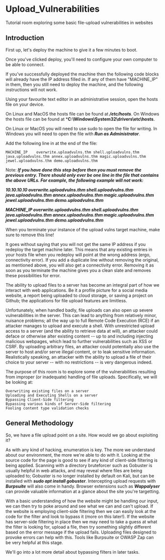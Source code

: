 # Upload_Vulnerabilities

Tutorial room exploring some basic file-upload vulnerabilities in websites

## Introduction

First up, let's deploy the machine to give it a few minutes to boot.

Once you've clicked deploy, you'll need to configure your own computer to be able to connect.

If you've successfully deployed the machine then the following code blocks will already have the IP address filled in. If any of them have "MACH​INE_IP" in them, then you still need to deploy the machine, and the following instructions will not work.

Using your favourite text editor in an administrative session, open the hosts file on your device.

On Linux and MacOS the hosts file can be found at ***/etc/hosts***.
On Windows the hosts file can be found at ***C:\Windows\System32\drivers\etc\hosts**.

On Linux or MacOS you will need to use sudo to open the file for writing. In Windows you will need to open the file with ***Run as Administrator***.

Add the following line in at the end of the file:

    MACHINE_IP    overwrite.uploadvulns.thm shell.uploadvulns.thm java.uploadvulns.thm annex.uploadvulns.thm magic.uploadvulns.thm jewel.uploadvulns.thm demo.uploadvulns.thm

Note: ***If you have done this step before then you must remove the previous entry. There should only ever be one line in the file that contains the above URLs. For example, the following example will not work:***

***10.10.10.10    overwrite.uploadvulns.thm shell.uploadvulns.thm java.uploadvulns.thm annex.uploadvulns.thm magic.uploadvulns.thm jewel.uploadvulns.thm demo.uploadvulns.thm***

***MACHINE_IP    overwrite.uploadvulns.thm shell.uploadvulns.thm java.uploadvulns.thm annex.uploadvulns.thm magic.uploadvulns.thm jewel.uploadvulns.thm demo.uploadvulns.thm***

When you terminate your instance of the upload vulns target machine, make sure to remove this line!

It goes without saying that you will not get the same IP address if you redeploy the target machine later. This means that any existing entries in your hosts file when you redeploy will point at the wrong address (ergo, connectivity error). If you add a duplicate line without removing the original, as mentioned above, you will also get a connectivity error. Removing it as soon as you terminate the machine gives you a clean slate and removes these possibilities for error.

The ability to upload files to a server has become an integral part of how we interact with web applications. Be it a profile picture for a social media website, a report being uploaded to cloud storage, or saving a project on Github; the applications for file upload features are limitless.

Unfortunately, when handled badly, file uploads can also open up severe vulnerabilities in the server. This can lead to anything from relatively minor, nuisance problems; all the way up to full Remote Code Execution (RCE) if an attacker manages to upload and execute a shell. With unrestricted upload access to a server (and the ability to retrieve data at will), an attacker could deface or otherwise alter existing content -- up to and including injecting malicious webpages, which lead to further vulnerabilities such as XSS or CSRF. By uploading arbitrary files, an attacker could potentially also use the server to host and/or serve illegal content, or to leak sensitive information. Realistically speaking, an attacker with the ability to upload a file of their choice to your server -- with no restrictions -- is very dangerous indeed.

The purpose of this room is to explore some of the vulnerabilities resulting from improper (or inadequate) handling of file uploads. Specifically, we will be looking at:

    Overwriting existing files on a server
    Uploading and Executing Shells on a server
    Bypassing Client-Side filtering
    Bypassing various kinds of Server-Side filtering
    Fooling content type validation checks

## General Methodology

So, we have a file upload point on a site. How would we go about exploiting it?

As with any kind of hacking, enumeration is key. The more we understand about our environment, the more we're able to do with it. Looking at the source code for the page is good to see if any kind of client-side filtering is being applied. Scanning with a directory bruteforcer such as Gobuster is usually helpful in web attacks, and may reveal where files are being uploaded to; Gobuster is no longer installed by default on Kali, but can be installed with ***sudo apt install gobuster***. 
Intercepting upload requests with ***Burpsuite*** will also come in handy. Browser extensions such as ***Wappalyser*** can provide valuable information at a glance about the site you're targetting.

With a basic understanding of how the website might be handling our input, we can then try to poke around and see what we can and can't upload. If the website is employing client-side filtering then we can easily look at the code for the filter and look to bypass it (more on this later!). If the website has server-side filtering in place then we may need to take a guess at what the filter is looking for, upload a file, then try something slightly different based on the error message if the upload fails. Uploading files designed to provoke errors can help with this. Tools like Burpsuite or OWASP Zap can be very helpful at this stage.

We'll go into a lot more detail about bypassing filters in later tasks.


